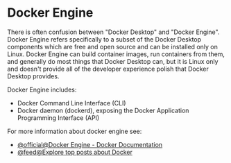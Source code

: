 # Docker Engine

There is often confusion between "Docker Desktop" and "Docker Engine". Docker Engine refers specifically to a subset of the Docker Desktop components which are free and open source and can be installed only on Linux. Docker Engine can build container images, run containers from them, and generally do most things that Docker Desktop can, but it is Linux only and doesn't provide all of the developer experience polish that Docker Desktop provides.

Docker Engine includes:

- Docker Command Line Interface (CLI)
- Docker daemon (dockerd), exposing the Docker Application Programming Interface (API)

For more information about docker engine see:

- [@official@Docker Engine - Docker Documentation](https://docs.docker.com/engine/)
- [@feed@Explore top posts about Docker](https://app.daily.dev/tags/docker?ref=roadmapsh)
